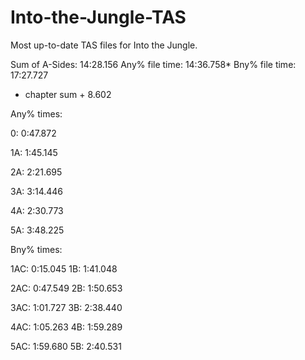 # Into-the-Jungle-TAS
Most up-to-date TAS files for Into the Jungle.

Sum of A-Sides:    14:28.156
Any% file time:    14:36.758*
Bny% file time:    17:27.727
* chapter sum + 8.602

Any% times:

0:  0:47.872

1A: 1:45.145

2A: 2:21.695

3A: 3:14.446

4A: 2:30.773

5A: 3:48.225


Bny% times:

1AC: 0:15.045
1B:  1:41.048

2AC: 0:47.549
2B:  1:50.653

3AC: 1:01.727
3B:  2:38.440

4AC: 1:05.263
4B:  1:59.289

5AC: 1:59.680
5B:  2:40.531
